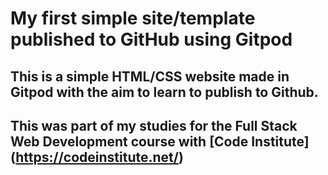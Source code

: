 # My first simple site/template published to GitHub using Gitpod

## This is a simple HTML/CSS website made in Gitpod with the aim to learn to publish to Github.

## This was part of my studies for the Full Stack Web Development course with [Code Institute] (https://codeinstitute.net/)
